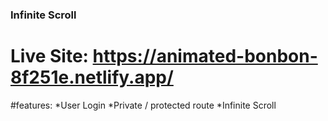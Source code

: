 ### Infinite Scroll

# Live Site: https://animated-bonbon-8f251e.netlify.app/

#features: 
*User Login
*Private / protected route
*Infinite Scroll
